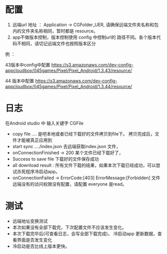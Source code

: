 #  配置  
1. 远端url 地址 ： Application -> CGFolder_UER, 请确保远端文件夹名称和包内的文件夹名称相同，暂时都是 resource。
2.  app不做版本控制，版本控制使用 config 中控制url的 路径不同。各个版本代码不相同，请切记远端文件也按照版本区分

例 ：

43版本中config中配置  https://s3.amazonaws.com/dev-config-appcloudbox/045games/Pixel/Pixel_Android/1.3.43/resource/ 

44 版本中配置 https://s3.amazonaws.com/dev-config-appcloudbox/045games/Pixel/Pixel_Android/1.3.44/resource/

# 日志

在Android studio 中 输入关键字 CGFile

* copy file ....  是吧本地或者已经下载好的文件拷贝到file下。 拷贝完成后，文件才能被真正应用到
* start sync ..../index.json 去远端获取index.json 文件， 
* onConnectionFinished -> 200  某个文件已经下载好了， 
* Success to save file  下载好的文件保存成功
* all download result :  所有文件下载的结果，如果本次下载已经成功，可以尝试杀死程序冷启动app。
*  onConnectionFailed -> ErrorCode:[403] ErrorMessage:[Forbidden]  文件远端没有的访问权限没有配置，请配置 everyone 是read。

# 测试

* 远端地址变换测试
* 本次如果没有全部下载完，下次配置文件不应该发生变化。
* 本次下载完毕后(可查看日志，会写全部下载完成)， 冷启动app 更新数据，查看界面是否发生变化
* 冷启动是否比线上版本更快。

